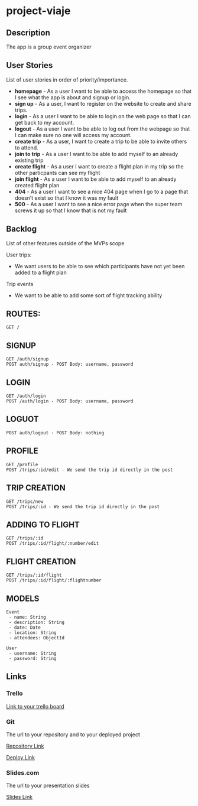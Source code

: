 # project-viaje

## Description

The app is a group event organizer
 
 ## User Stories

List of user stories in order of priority/importance.

 - **homepage** - As a user I want to be able to access the homepage so that I see what the app is about and signup or login.
 - **sign up** - As a user, I want to register on the website to create and share trips.
 - **login** - As a user I want to be able to login on the web page so that I can get back to my account.
 - **logout** - As a user I want to be able to log out from the webpage so that I can make sure no one will access my account.
 - **create trip** - As a user, I want to create a trip to be able to invite others to attend.
 - **join to trip** - As a user I want to be able to add myself to an already existing trip 
 - **create flight** - As a user I want to create a flight plan in my trip so the other particpants can see my flight
 - **join flight** - As a user I want to be able to add myself to an already created flight plan
 - **404** - As a user I want to see a nice 404 page when I go to a page that doesn’t exist so that I know it was my fault 
 - **500** - As a user I want to see a nice error page when the super team screws it up so that I know that is not my fault

## Backlog

List of other features outside of the MVPs scope

User trips:
- We want users to be able to see which participants have not yet been added to a flight plan 

Trip events
- We want to be able to add some sort of flight tracking ability

## ROUTES:
```
GET / 
```
## SIGNUP
```
GET /auth/signup
POST auth/signup - POST Body: username, password
```
## LOGIN
```
GET /auth/login
POST /auth/login - POST Body: username, password
```
## LOGUOT
```
POST auth/logout - POST Body: nothing
```
## PROFILE
```
GET /profile
POST /trips/:id/edit - We send the trip id directly in the post
```
## TRIP CREATION
```
GET /trips/new
POST /trips/:id - We send the trip id directly in the post
```
## ADDING TO FLIGHT
```
GET /trips/:id
POST /trips/:id/flight/:number/edit
```

## FLIGHT CREATION
```
GET /trips/:id/flight
POST /trips/:id/flight/:flightnumber
```

## MODELS

```
Event
 - name: String
 - description: String
 - date: Date
 - location: String
 - attendees: ObjectId
```    
 
```
User
 - username: String
 - password: String
```

## Links

### Trello

[Link to your trello board](https://trello.com)

### Git

The url to your repository and to your deployed project

[Repository Link](http://github.com)

[Deploy Link](http://heroku.com)

### Slides.com

The url to your presentation slides

[Slides Link](http://slides.com)
